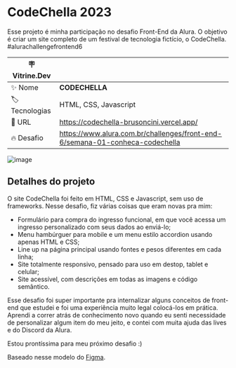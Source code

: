# CodeChella 2023

Esse projeto é minha participação no desafio Front-End da Alura. O objetivo é criar um site completo de um festival de tecnologia fictício, o CodeChella. 
#alurachallengefrontend6

| :placard: Vitrine.Dev |     |
| -------------  | --- |
| :sparkles: Nome        | **CODECHELLA**
| :label: Tecnologias | HTML, CSS, Javascript
| :rocket: URL         | https://codechella-brusoncini.vercel.app/
| :fire: Desafio     | https://www.alura.com.br/challenges/front-end-6/semana-01-conheca-codechella

![image](https://user-images.githubusercontent.com/120529944/230633176-0a5711d5-4c0a-4557-9114-614065f63c65.png#vitrinedev)

## Detalhes do projeto

O site CodeChella foi feito em HTML, CSS e Javascript, sem uso de frameworks. Nesse desafio, fiz várias coisas que eram novas pra mim:

* Formulário para compra do ingresso funcional, em que você acessa um ingresso personalizado com seus dados ao enviá-lo;
* Menu hambúrguer para mobile e um menu estilo accordion usando apenas HTML e CSS;
* Line up na página principal usando fontes e pesos diferentes em cada linha;
* Site totalmente responsivo, pensado para uso em destop, tablet e celular;
* Site acessível, com descrições em todas as imagens e código semântico.

Esse desafio foi super importante pra internalizar alguns conceitos de front-end que estudei e foi uma experiência muito legal colocá-los em prática. 
Aprendi a correr atrás de conhecimento novo quando eu senti necessidade de personalizar algum item do meu jeito, e contei com muita ajuda das lives e do Discord da Alura.

Estou prontíssima para meu próximo desafio :)

Baseado nesse modelo do [Figma](https://www.figma.com/file/xHLPBeA2ujaXbBjHMK9xh7/CodeChella-%7C-Challenge-I---Front-end-2023?node-id=48%3A205&t=HapL45257x63LOG6-0).
